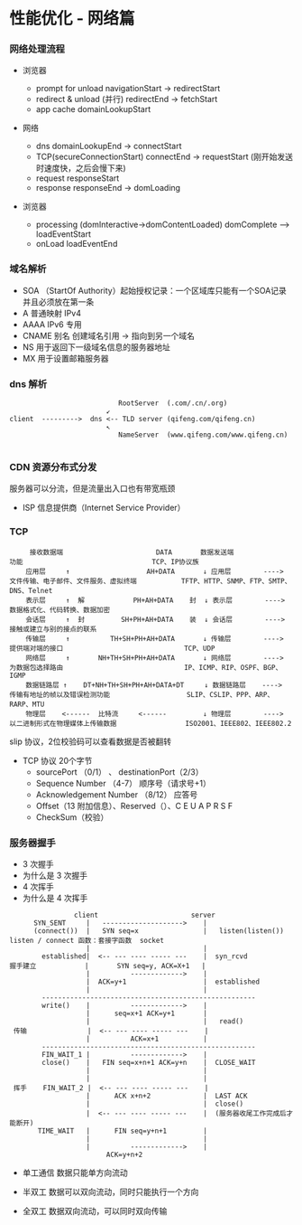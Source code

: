 # 性能优化 - 网络篇

### 网络处理流程

- 浏览器
    - prompt for unload    navigationStart  ->  redirectStart
    - redirect & unload (并行)   redirectEnd -> fetchStart 
    - app cache            domainLookupStart   

- 网络
    - dns                  domainLookupEnd -> connectStart
    - TCP(secureConnectionStart)  connectEnd -> requestStart     (刚开始发送时速度快，之后会慢下来)
    - request               responseStart
    - response              responseEnd -> domLoading

- 浏览器
    - processing (domInteractive->domContentLoaded)    domComplete --> loadEventStart
    - onLoad                loadEventEnd   


### 域名解析

- SOA （StartOf Authority）起始授权记录：一个区域库只能有一个SOA记录并且必须放在第一条
- A   普通映射 IPv4
- AAAA IPv6 专用
- CNAME  别名 创建域名引用 -> 指向到另一个域名
- NS  用于返回下一级域名信息的服务器地址
- MX  用于设置邮箱服务器

### dns 解析

```
                           RootServer  (.com/.cn/.org)
                        ↙
client  --------->  dns <-- TLD server (qifeng.com/qifeng.cn)
                        ↖ 
                           NameServer  (www.qifeng.com/www.qifeng.cn)
                    

```

### CDN 资源分布式分发      

服务器可以分流，但是流量出入口也有带宽瓶颈

- ISP 信息提供商（Internet Service Provider）

### TCP

```
     接收数据端                       DATA       数据发送端                     功能                                TCP、IP协议族
    应用层     ↑                   AH+DATA       ↓ 应用层        ---->  文件传输、电子邮件、文件服务、虚拟终端           TFTP、HTTP、SNMP、FTP、SMTP、DNS、Telnet
    表示层     ↑  解            PH+AH+DATA    封  ↓ 表示层        ---->  数据格式化、代码转换、数据加密
    会话层     ↑  封         SH+PH+AH+DATA    装  ↓ 会话层        ---->  接触或建立与别的接点的联系
    传输层     ↑          TH+SH+PH+AH+DATA       ↓ 传输层        ---->  提供端对端的接口                              TCP、UDP
    网络层     ↑       NH+TH+SH+PH+AH+DATA       ↓ 网络层        ---->  为数据包选择路由                              IP、ICMP、RIP、OSPF、BGP、IGMP
    数据链路层 ↑    DT+NH+TH+SH+PH+AH+DATA+DT     ↓ 数据链路层    ---->  传输有地址的帧以及错误检测功能                   SLIP、CSLIP、PPP、ARP、RARP、MTU
    物理层    <------  比特流     <------         ↓ 物理层        ---->  以二进制形式在物理媒体上传输数据                 ISO2001、IEEE802、IEEE802.2

```


slip 协议，2位校验码可以查看数据是否被翻转

- TCP 协议 20个字节
    - sourcePort （0/1） 、 destinationPort（2/3）
    - Sequence Number （4-7） 顺序号（请求号+1）
    - Acknowledgement Number （8/12） 应答号
    - Offset（13 附加信息）、Reserved（）、C E U A P R S F
    - CheckSum（校验）

### 服务器握手

- 3 次握手
- 为什么是 3 次握手
- 4 次挥手
- 为什么是 4 次挥手

```
                client                       server
      SYN_SENT     |   -------------------->    |
      (connect())  |   SYN seq=x                |   listen(listen())    listen / connect 函数：套接字函数  socket
                   |                            |
        established|  <-- --- ---- ----- ---    |  syn_rcvd
握手建立            |       SYN seq=y, ACK=X+1   |
                   |          ------------->    |
                   |  ACK=y+1                   |  established
                   |                            |
        -----------------------------------------------------
        write()    |          ------------->    |
                   |      seq=x+1 ACK=y+1       |
                   |                            |   read()
 传输               |  <-- --- ---- ----- ---    |  
                   |          ACK=x+1           |
        -----------------------------------------------------       
        FIN_WAIT_1 |          ------------->    |
        close()    |   FIN seq=x+n+1 ACK=y+n    |  CLOSE_WAIT
                   |                            |
                   |                            |
 挥手    FIN_WAIT_2 |  <-- --- ---- ----- ---    |  
                   |      ACK x+n+2             |  LAST ACK 
                   |                            |  close()
                   |  <-- --- ---- ----- ---    |  (服务器收尾工作完成后才能断开)
       TIME_WAIT   |      FIN seq=y+n+1         |
                   |                            |
                   |          ------------->    |
                        ACK=y+n+2

```

- 单工通信 数据只能单方向流动

- 半双工    数据可以双向流动，同时只能执行一个方向

- 全双工   数据双向流动，可以同时双向传输